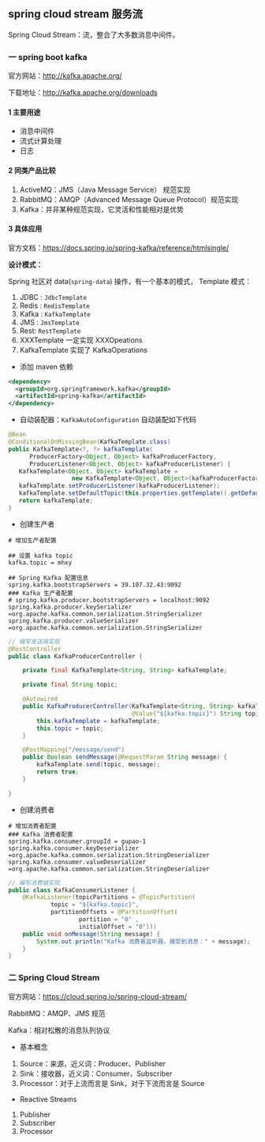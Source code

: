 ## spring cloud stream 服务流

Spring Cloud Stream：流，整合了大多数消息中间件。

### 一 spring boot kafka

官方网站：http://kafka.apache.org/

下载地址：http://kafka.apache.org/downloads

#### 1 主要用途

- 消息中间件
- 流式计算处理
- 日志

#### 2 同类产品比较

1. ActiveMQ：JMS（Java Message Service） 规范实现
2. RabbitMQ：AMQP（Advanced Message Queue Protocol）规范实现
3. Kafka：并非某种规范实现，它灵活和性能相对是优势

#### 3 具体应用

官方文档：https://docs.spring.io/spring-kafka/reference/htmlsingle/

**设计模式：**

Spring 社区对 data(`spring-data`) 操作，有一个基本的模式， Template 模式：

1. JDBC : `JdbcTemplate`
2. Redis : `RedisTemplate`
3. Kafka : `KafkaTemplate`
4. JMS : `JmsTemplate`
5. Rest: `RestTemplate`
6. XXXTemplate 一定实现 XXXOpeations
7. KafkaTemplate 实现了 KafkaOperations

- 添加 maven 依赖

~~~xml
<dependency>
  <groupId>org.springframework.kafka</groupId>
  <artifactId>spring-kafka</artifactId>
</dependency>
~~~

- 自动装配器：`KafkaAutoConfiguration` 自动装配如下代码

~~~java
@Bean
@ConditionalOnMissingBean(KafkaTemplate.class)
public KafkaTemplate<?, ?> kafkaTemplate(
      ProducerFactory<Object, Object> kafkaProducerFactory,
      ProducerListener<Object, Object> kafkaProducerListener) {
   KafkaTemplate<Object, Object> kafkaTemplate = 
                  new KafkaTemplate<Object, Object>(kafkaProducerFactory);
   kafkaTemplate.setProducerListener(kafkaProducerListener);
   kafkaTemplate.setDefaultTopic(this.properties.getTemplate().getDefaultTopic());
   return kafkaTemplate;
}
~~~

- 创建生产者

~~~properties
# 增加生产者配置

## 设置 kafka topic
kafka.topic = mhxy

## Spring Kafka 配置信息
spring.kafka.bootstrapServers = 39.107.32.43:9092
### Kafka 生产者配置
# spring.kafka.producer.bootstrapServers = localhost:9092
spring.kafka.producer.keySerializer =org.apache.kafka.common.serialization.StringSerializer
spring.kafka.producer.valueSerializer =org.apache.kafka.common.serialization.StringSerializer
~~~

~~~java
// 编写发送端实现
@RestController
public class KafkaProducerController {

    private final KafkaTemplate<String, String> kafkaTemplate;

    private final String topic;

    @Autowired
    public KafkaProducerController(KafkaTemplate<String, String> kafkaTemplate,
                                   @Value("${kafka.topic}") String topic) {
        this.kafkaTemplate = kafkaTemplate;
        this.topic = topic;
    }

    @PostMapping("/message/send")
    public Boolean sendMessage(@RequestParam String message) {
        kafkaTemplate.send(topic, message);
        return true;
    }

}
~~~

- 创建消费者

~~~properties
# 增加消费者配置
### Kafka 消费者配置
spring.kafka.consumer.groupId = gupao-1
spring.kafka.consumer.keyDeserializer =org.apache.kafka.common.serialization.StringDeserializer
spring.kafka.consumer.valueDeserializer =org.apache.kafka.common.serialization.StringDeserializer
~~~

~~~java
// 编写消费端实现
public class KafkaConsumerListener {
    @KafkaListener(topicPartitions = @TopicPartition(
            topic = "${kafka.topic}",
            partitionOffsets = @PartitionOffset(
                    partition = "0" ,
                    initialOffset = "0")))
    public void onMessage(String message) {
        System.out.println("Kafka 消费者监听器，接受到消息：" + message);
    }
}
~~~

### 二 Spring Cloud Stream



官方网站：https://cloud.spring.io/spring-cloud-stream/

RabbitMQ：AMQP、JMS 规范

Kafka：相对松散的消息队列协议

- 基本概念

1. Source：来源，近义词：Producer、Publisher
2. Sink：接收器，近义词：Consumer、Subscriber
3. Processor：对于上流而言是 Sink，对于下流而言是 Source

- Reactive Streams

1. Publisher
2. Subscriber
3. Processor










































